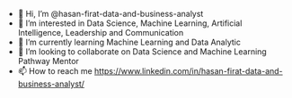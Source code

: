 - 👋 Hi, I’m @hasan-firat-data-and-business-analyst
- 👀 I’m interested in Data Science, Machine Learning, Artificial Intelligence, Leadership and Communication
- 🌱 I’m currently learning Machine Learning and Data Analytic
- 💞️ I’m looking to collaborate on Data Science and Machine Learning Pathway Mentor
- 📫 How to reach me https://www.linkedin.com/in/hasan-firat-data-and-business-analyst/

<!---
hasan-firat-data-and-business-analyst/hasan-firat-data-and-business-analyst is a ✨ special ✨ repository because its `README.md` (this file) appears on your GitHub profile.
You can click the Preview link to take a look at your changes.
--->
